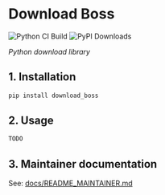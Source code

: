 # Download Boss
![Python CI Build](https://github.com/kristof9851/download_boss/actions/workflows/python-ci.yml/badge.svg)
![PyPI Downloads](https://img.shields.io/pypi/dm/download_boss?label=PyPI%20Downloads&color=rgb(50%2C%20165%2C%20233)
)

*Python download library*

## 1. Installation

```bash
pip install download_boss
```

## 2. Usage

```bash
TODO
```

## 3. Maintainer documentation
See: [docs/README_MAINTAINER.md](docs/README_MAINTAINER.md)
